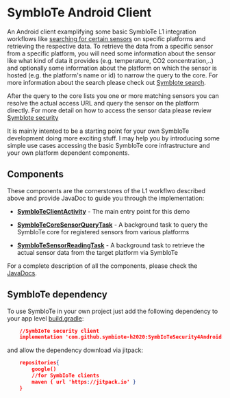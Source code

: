 # SymbIoTe Android Client

An Android client examplifying some basic SymbIoTe L1 integration workflows like [searching for certain sensors](https://github.com/symbiote-h2020/SymbioteCloud/wiki/3.2-Search-for-resources) on specific platforms and retrieving the respective data.
To retrieve the data from a specific sensor from a specific platform, you will need some information about the sensor like what kind of data it provides (e.g. temperature, CO2 concentration,..) and optionally some information about the platform on which the sensor is hosted (e.g. the platform's name or id) to narrow the query to the core. For more information about the search please check out [SymbIote search](https://github.com/symbiote-h2020/SymbioteCloud/wiki/3.2-Search-for-resources).

After the query to the core lists you one or more matching sensors you can resolve the actual access URL and query the sensor on the platform directly. For more detail on how to access the sensor data please review [SymbIote security](https://github.com/symbiote-h2020/SymbIoTeSecurity)

It is mainly intented to be a starting point for your own SymbIoTe development doing more exciting stuff. I may help you by introducing some simple use cases accessing the basic SymbIoTe core infrastructure and your own platform dependent components.

## Components

These components are the cornerstones of the L1 workflwo described above and provide JavaDoc to guide you through the implementation:

* **[SymbIoTeClientActivity](https://github.com/symbiote-h2020/SymbIoTeAndroidClient/blob/master/app/src/main/java/at/ac/ait/sac/SymbIoTeClientActivity.java)** - The main entry point for this demo

* **[SymbIoTeCoreSensorQueryTask](https://github.com/symbiote-h2020/SymbIoTeAndroidClient/blob/master/app/src/main/java/at/ac/ait/sac/SymbIoTeCoreSensorQueryTask.java)** - A background task to query the SymbIoTe core for registered sensors from various platforms

* **[SymbIoTeSensorReadingTask](https://github.com/symbiote-h2020/SymbIoTeAndroidClient/blob/master/app/src/main/java/at/ac/ait/sac/SymbIoTeSensorReadingTask.java)** - A background task to retrieve the actual sensor data from the target platform via SymbIoTe

For a complete description of all the components, please check the [JavaDocs](https://htmlpreview.github.com/?https://github.com/symbiote-h2020/SymbIoTeAndroidClient/blob/master/javadoc/index.html).

## SymbIoTe dependency

To use SymbIoTe in your own project just add the following dependency to your app level [build.gradle](https://github.com/symbiote-h2020/SymbIoTeAndroidClient/blob/master/app/build.gradle):

```json
    //SymbIoTe security client
    implementation 'com.github.symbiote-h2020:SymbIoTeSecurity4Android:25.6.0'
```

and allow the dependency download via jitpack:

```json
    repositories{
        google()
        //for SymbIoTe clients
        maven { url 'https://jitpack.io' }
    }
```